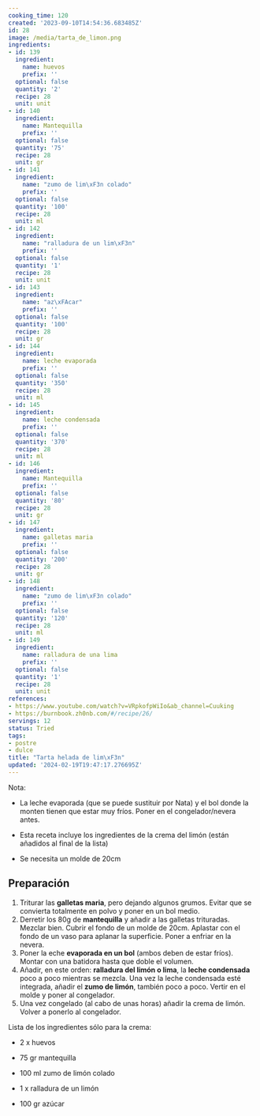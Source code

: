 ```yaml
---
cooking_time: 120
created: '2023-09-10T14:54:36.683485Z'
id: 28
image: /media/tarta_de_limon.png
ingredients:
- id: 139
  ingredient:
    name: huevos
    prefix: ''
  optional: false
  quantity: '2'
  recipe: 28
  unit: unit
- id: 140
  ingredient:
    name: Mantequilla
    prefix: ''
  optional: false
  quantity: '75'
  recipe: 28
  unit: gr
- id: 141
  ingredient:
    name: "zumo de lim\xF3n colado"
    prefix: ''
  optional: false
  quantity: '100'
  recipe: 28
  unit: ml
- id: 142
  ingredient:
    name: "ralladura de un lim\xF3n"
    prefix: ''
  optional: false
  quantity: '1'
  recipe: 28
  unit: unit
- id: 143
  ingredient:
    name: "az\xFAcar"
    prefix: ''
  optional: false
  quantity: '100'
  recipe: 28
  unit: gr
- id: 144
  ingredient:
    name: leche evaporada
    prefix: ''
  optional: false
  quantity: '350'
  recipe: 28
  unit: ml
- id: 145
  ingredient:
    name: leche condensada
    prefix: ''
  optional: false
  quantity: '370'
  recipe: 28
  unit: ml
- id: 146
  ingredient:
    name: Mantequilla
    prefix: ''
  optional: false
  quantity: '80'
  recipe: 28
  unit: gr
- id: 147
  ingredient:
    name: galletas maria
    prefix: ''
  optional: false
  quantity: '200'
  recipe: 28
  unit: gr
- id: 148
  ingredient:
    name: "zumo de lim\xF3n colado"
    prefix: ''
  optional: false
  quantity: '120'
  recipe: 28
  unit: ml
- id: 149
  ingredient:
    name: ralladura de una lima
    prefix: ''
  optional: false
  quantity: '1'
  recipe: 28
  unit: unit
references:
- https://www.youtube.com/watch?v=VRpkofpWiIo&ab_channel=Cuuking
- https://burnbook.zh0nb.com/#/recipe/26/
servings: 12
status: Tried
tags:
- postre
- dulce
title: "Tarta helada de lim\xF3n"
updated: '2024-02-19T19:47:17.276695Z'
---
```

Nota: 

* La leche evaporada (que se puede sustituir por Nata) y el bol donde la monten tienen que estar muy fríos. Poner en el congelador/nevera antes.

* Esta receta incluye los ingredientes de la crema del limón (están añadidos al final de la lista)

* Se necesita un molde de 20cm

## Preparación

1. Triturar las **galletas maria**, pero dejando algunos grumos. Evitar que se convierta totalmente en polvo y poner en un bol medio.
2. Derretir los 80g de **mantequilla** y añadir a las galletas trituradas. Mezclar bien. Cubrir el fondo de un molde de 20cm. Aplastar con el fondo de un vaso para aplanar la superficie. Poner a enfriar en la nevera.
3. Poner la eche **evaporada en un bol** (ambos deben de estar fríos). Montar con una batidora hasta que doble el volumen.
4. Añadir, en este orden: **ralladura del limón o lima**, la **leche condensada** poco a poco mientras se mezcla. Una vez la leche condensada esté integrada, añadir el **zumo de limón**, también poco a poco. Vertir en el molde y poner al congelador.
5. Una vez congelado (al cabo de unas horas) añadir la crema de limón. Volver a ponerlo al congelador.

Lista de los ingredientes sólo para la crema:

- 2 x huevos

- 75 gr mantequilla

- 100 ml zumo de limón colado

- 1 x ralladura de un limón

- 100 gr azúcar
